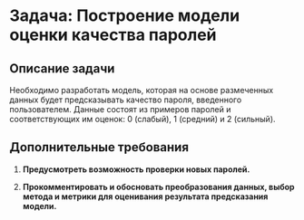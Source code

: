 
# Задача: Построение модели оценки качества паролей

## Описание задачи

Необходимо разработать модель, которая на основе размеченных данных будет предсказывать качество пароля, введенного пользователем. Данные состоят из примеров паролей и соответствующих им оценок: 0 (слабый), 1 (средний) и 2 (сильный).

## Дополнительные требования

1. **Предусмотреть возможность проверки новых паролей.**

2. **Прокомментировать и обосновать преобразования данных, выбор метода и метрики для оценивания результата предсказания модели.**
